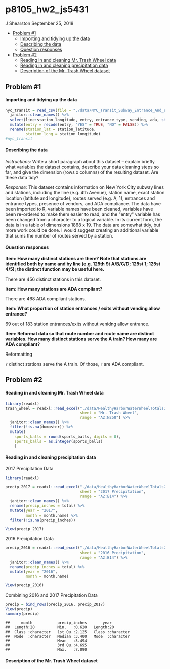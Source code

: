 p8105\_hw2\_js5431
================
J Shearston
September 25, 2018

-   [Problem \#1](#problem-1)
    -   [Importing and tidying up the data](#importing-and-tidying-up-the-data)
    -   [Describing the data](#describing-the-data)
    -   [Question responses](#question-responses)
-   [Problem \#2](#problem-2)
    -   [Reading in and cleaning Mr. Trash Wheel data](#reading-in-and-cleaning-mr.-trash-wheel-data)
    -   [Reading in and cleaning precipitation data](#reading-in-and-cleaning-precipitation-data)
    -   [Description of the Mr. Trash Wheel dataset](#description-of-the-mr.-trash-wheel-dataset)

Problem \#1
-----------

#### Importing and tidying up the data

``` r
nyc_transit = read_csv(file = "./data/NYC_Transit_Subway_Entrance_And_Exit_Data.csv") %>% 
  janitor::clean_names() %>% 
  select(line:station_longitude, entry, entrance_type, vending, ada, starts_with("route")) %>% 
  mutate(entry = recode(entry, "YES" = TRUE, "NO" = FALSE)) %>% 
  rename(station_lat = station_latitude, 
         station_long = station_longitude)
#nyc_transit
```

#### Describing the data

*Instructions:* Write a short paragraph about this dataset – explain briefly what variables the dataset contains, describe your data cleaning steps so far, and give the dimension (rows x columns) of the resulting dataset. Are these data tidy?

*Response:* This dataset contains information on New York City subway lines and stations, including the line (e.g. 4th Avenue), station name, exact station location (latitute and longitude), routes served (e.g. A, 1), entrances and entrance types, presence of vendors, and ADA compliance. The data have been imported to R, variable names have been cleaned, variables have been re-ordered to make them easier to read, and the "entry" variable has been changed from a character to a logical variable. In its current form, the data is in a table of dimensions 1868 x 19. The data are somewhat tidy, but more work could be done. I would suggest creating an additional variable that sums the number of routes served by a station.

#### Question responses

**Item: How many distinct stations are there? Note that stations are identified both by name and by line (e.g. 125th St A/B/C/D; 125st 1; 125st 4/5); the distinct function may be useful here.**

There are 456 distinct stations in this dataset.

**Item: How many stations are ADA compliant?**

There are 468 ADA compliant stations.

**Item: What proportion of station entrances / exits without vending allow entrance?**

69 out of 183 station entrances/exits without venidng allow entrance.

**Item: Reformat data so that route number and route name are distinct variables. How many distinct stations serve the A train? How many are ADA compliant?**

Reformatting

`r` distinct stations serve the A train. Of those, `r` are ADA compliant.

Problem \#2
-----------

#### Reading in and cleaning Mr. Trash Wheel data

``` r
library(readxl)
trash_wheel = readxl::read_excel("./data/HealthyHarborWaterWheelTotals2017-9-26.xlsx",
                                 sheet = "Mr. Trash Wheel", 
                                 range = "A2:N258") %>% 
  janitor::clean_names() %>% 
  filter(!is.na(dumpster)) %>% 
  mutate(
    sports_balls = round(sports_balls, digits = 0),
    sports_balls = as.integer(sports_balls)
    )
```

#### Reading in and cleaning precipitation data

2017 Precipitation Data

``` r
library(readxl)

precip_2017 = readxl::read_excel("./data/HealthyHarborWaterWheelTotals2017-9-26.xlsx",
                                 sheet = "2017 Precipitation", 
                                 range = "A2:B14") %>% 
  janitor::clean_names() %>%
  rename(precip_inches = total) %>% 
  mutate(year = "2017",
         month = month.name) %>% 
  filter(!is.na(precip_inches))

View(precip_2017)
```

2016 Precipitation Data

``` r
precip_2016 = readxl::read_excel("./data/HealthyHarborWaterWheelTotals2017-9-26.xlsx",
                                 sheet = "2016 Precipitation", 
                                 range = "A2:B14") %>% 
  janitor::clean_names() %>%
  rename(precip_inches = total) %>% 
  mutate(year = "2016",
         month = month.name)

View(precip_2016)
```

Combining 2016 and 2017 Precipitation Data

``` r
precip = bind_rows(precip_2016, precip_2017)
View(precip)
summary(precip)
```

    ##     month           precip_inches       year          
    ##  Length:20          Min.   :0.620   Length:20         
    ##  Class :character   1st Qu.:2.125   Class :character  
    ##  Mode  :character   Median :3.400   Mode  :character  
    ##                     Mean   :3.494                     
    ##                     3rd Qu.:4.695                     
    ##                     Max.   :7.090

#### Description of the Mr. Trash Wheel dataset

